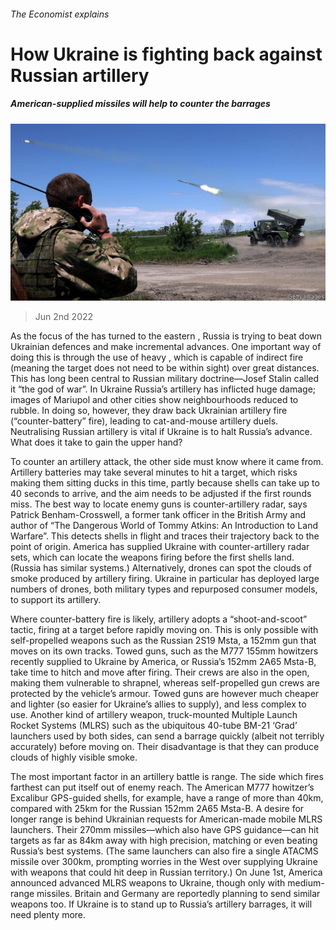 ###### The Economist explains

# How Ukraine is fighting back against Russian artillery 

##### American-supplied missiles will help to counter the barrages 

![image](images/20220604_BLP507.jpg) 

> Jun 2nd 2022 

As the focus of the  has turned to the eastern , Russia is trying to beat down Ukrainian defences and make incremental advances. One important way of doing this is through the use of heavy , which is capable of indirect fire (meaning the target does not need to be within sight) over great distances. This has long been central to Russian military doctrine—Josef Stalin called it “the god of war”. In Ukraine Russia’s artillery has inflicted huge damage; images of Mariupol and other cities show neighbourhoods reduced to rubble. In doing so, however, they draw back Ukrainian artillery fire (“counter-battery” fire), leading to cat-and-mouse artillery duels. Neutralising Russian artillery is vital if Ukraine is to halt Russia’s advance. What does it take to gain the upper hand? 

To counter an artillery attack, the other side must know where it came from. Artillery batteries may take several minutes to hit a target, which risks making them sitting ducks in this time, partly because shells can take up to 40 seconds to arrive, and the aim needs to be adjusted if the first rounds miss. The best way to locate enemy guns is counter-artillery radar, says Patrick Benham-Crosswell, a former tank officer in the British Army and author of “The Dangerous World of Tommy Atkins: An Introduction to Land Warfare”. This detects shells in flight and traces their trajectory back to the point of origin. America has supplied Ukraine with counter-artillery radar sets, which can locate the weapons firing before the first shells land. (Russia has similar systems.) Alternatively, drones can spot the clouds of smoke produced by artillery firing. Ukraine in particular has deployed large numbers of drones, both military types and repurposed consumer models, to support its artillery. 

Where counter-battery fire is likely, artillery adopts a “shoot-and-scoot” tactic, firing at a target before rapidly moving on. This is only possible with self-propelled weapons such as the Russian 2S19 Msta, a 152mm gun that moves on its own tracks. Towed guns, such as the M777 155mm howitzers recently supplied to Ukraine by America, or Russia’s 152mm 2A65 Msta-B, take time to hitch and move after firing. Their crews are also in the open, making them vulnerable to shrapnel, whereas self-propelled gun crews are protected by the vehicle’s armour. Towed guns are however much cheaper and lighter (so easier for Ukraine’s allies to supply), and less complex to use. Another kind of artillery weapon, truck-mounted Multiple Launch Rocket Systems (MLRS) such as the ubiquitous 40-tube BM-21 ‘Grad’ launchers used by both sides, can send a barrage quickly (albeit not terribly accurately) before moving on. Their disadvantage is that they can produce clouds of highly visible smoke. 

The most important factor in an artillery battle is range. The side which fires farthest can put itself out of enemy reach. The American M777 howitzer’s Excalibur GPS-guided shells, for example, have a range of more than 40km, compared with 25km for the Russian 152mm 2A65 Msta-B. A desire for longer range is behind Ukrainian requests for American-made mobile MLRS launchers. Their 270mm missiles—which also have GPS guidance—can hit targets as far as 84km away with high precision, matching or even beating Russia’s best systems. (The same launchers can also fire a single ATACMS missile over 300km, prompting worries in the West over supplying Ukraine with weapons that could hit deep in Russian territory.) On June 1st, America announced  advanced MLRS weapons to Ukraine, though only with medium-range missiles. Britain and Germany are reportedly planning to send similar weapons too. If Ukraine is to stand up to Russia’s artillery barrages, it will need plenty more.






